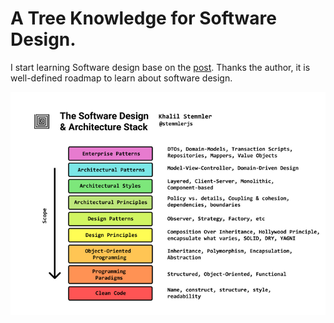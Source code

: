 # A Tree Knowledge for Software Design.
I start learning Software design base on the [post](https://khalilstemmler.com/articles/software-design-architecture/full-stack-software-design/). Thanks the author, it is well-defined roadmap to learn about software design.

![roadmap](roadmap.png)


